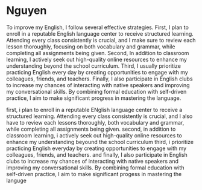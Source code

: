 # Nguyen
To improve my English, I follow several effective strategies. 
First, I plan to enroll in a reputable English language center to receive structured learning. Attending every class consistently is crucial, and I make sure to review each lesson thoroughly, focusing on both vocabulary and grammar, while completing all assignments being given. 
Second, In addition to classroom learning, I actively seek out high-quality online resources to enhance my understanding beyond the school curriculum. 
Third, I usually prioritize practicing English every day by creating opportunities to engage with my colleagues, friends, and teachers. 
Finally, I also participate in English clubs to increase my chances of interacting with native speakers and improving my conversational skills. By combining formal education with self-driven practice, I aim to make significant progress in mastering the language.





first, i plan to enroll in a reputable ENglish language center to receive a structured learning. Attending every class consistently is crucial, and I also have to review each lessons thoroughly, both vocabulary and grammar, while completing all assignments being given.
second, in addition to classroom learning, i actively seek out high-quality online resources to enhance my understanding beyound the school curriculum
third, i prioritize practicing English everyday by creating opportunities to engage with my colleagues, friends, and teachers.
and finally, I also participate in English clubs to increase my chances of interacting with native speakers and improving my conversational skills. By combining formal education with self-driven practice, I aim to make significant progess in mastering the languge